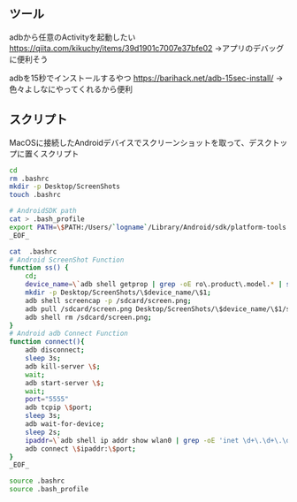 ## ツール

adbから任意のActivityを起動したい
https://qiita.com/kikuchy/items/39d1901c7007e37bfe02
→アプリのデバッグに便利そう

adbを15秒でインストールするやつ
https://barihack.net/adb-15sec-install/
→色々よしなにやってくれるから便利

## スクリプト

MacOSに接続したAndroidデバイスでスクリーンショットを取って、デスクトップに置くスクリプト

```bash
cd
rm .bashrc
mkdir -p Desktop/ScreenShots
touch .bashrc

# AndroidSDK path
cat > .bash_profile
export PATH=\$PATH:/Users/`logname`/Library/Android/sdk/platform-tools
_EOF_

cat  .bashrc
# Android ScreenShot Function
function ss() {
	cd;
	device_name=\`adb shell getprop | grep -oE ro\.product\.model.* | sed -e "s/^.*\[//" | sed "s/]//" | sed "s/ /_/g"\`;
	mkdir -p Desktop/ScreenShots/\$device_name/\$1;
	adb shell screencap -p /sdcard/screen.png;
	adb pull /sdcard/screen.png Desktop/ScreenShots/\$device_name/\$1/screen_\`date +%Y%m%d_%H-%M-%S\`.png;
	adb shell rm /sdcard/screen.png;
}
# Android adb Connect Function
function connect(){
	adb disconnect;
	sleep 3s;
	adb kill-server \$;
	wait;
	adb start-server \$;
	wait;
	port="5555"
	adb tcpip \$port;
	sleep 3s;
	adb wait-for-device;
	sleep 2s;
	ipaddr=\`adb shell ip addr show wlan0 | grep -oE 'inet \d+\.\d+\.\d+\.\d+' | grep -oE '\d+\.\d+\.\d+\.\d+'\`;
	adb connect \$ipaddr:\$port;
}
_EOF_

source .bashrc
source .bash_profile
```